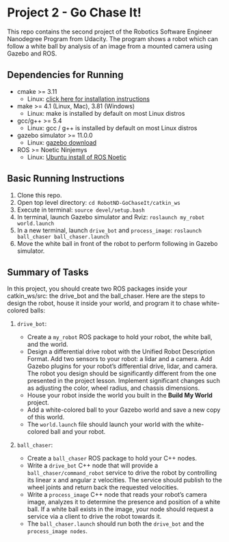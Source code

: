 # Project 2 - Go Chase It!

This repo contains the second project of the Robotics Software Engineer Nanodegree Program from Udacity. The program shows a robot which can follow a white ball by analysis of an image from a mounted camera using Gazebo and ROS.

## Dependencies for Running
* cmake >= 3.11
  * Linux: [click here for installation instructions](https://cmake.org/install/)
* make >= 4.1 (Linux, Mac), 3.81 (Windows)
  * Linux: make is installed by default on most Linux distros
* gcc/g++ >= 5.4
  * Linux: gcc / g++ is installed by default on most Linux distros
* gazebo simulator >= 11.0.0
  * Linux: [gazebo download](http://gazebosim.org/download)
* ROS >= Noetic Ninjemys
  *  Linux: [Ubuntu install of ROS Noetic](http://wiki.ros.org/noetic/Installation/Ubuntu)

## Basic Running Instructions

1. Clone this repo.
2. Open top level directory: `cd RobotND-GoChaseIt/catkin_ws`
3. Execute in terminal: `source devel/setup.bash`
4. In terminal, launch Gazebo simulator and Rviz: `roslaunch my_robot world.launch`
5. In a new terminal, launch `drive_bot` and `process_image`: `roslaunch ball_chaser ball_chaser.launch`
6. Move the white ball in front of the robot to perform following in Gazebo simulator.

## Summary of Tasks

In this project, you should create two ROS packages inside your catkin_ws/src: the drive_bot and the ball_chaser. Here are the steps to design the robot, house it inside your world, and program it to chase white-colored balls:

1. `drive_bot`:
    * Create a `my_robot` ROS package to hold your robot, the white ball, and the world.
    * Design a differential drive robot with the Unified Robot Description Format. Add two sensors to your robot: a lidar and a camera. Add Gazebo plugins for your robot’s differential drive, lidar, and camera. The robot you design should be significantly different from the one presented in the project lesson. Implement significant changes such as adjusting the color, wheel radius, and chassis dimensions.
    * House your robot inside the world you built in the **Build My World** project.
    * Add a white-colored ball to your Gazebo world and save a new copy of this world.
    * The `world.launch` file should launch your world with the white-colored ball and your robot.

 2. `ball_chaser`:
    * Create a `ball_chaser` ROS package to hold your C++ nodes.
    * Write a `drive_bot` C++ node that will provide a `ball_chaser/command_robot` service to drive the robot by controlling its linear x and angular z velocities. The service should publish to the wheel joints and return back the requested velocities.
    * Write a `process_image` C++ node that reads your robot’s camera image, analyzes it to determine the presence and position of a white ball. If a white ball exists in the image, your node should request a service via a client to drive the robot towards it.
    * The `ball_chaser.launch` should run both the `drive_bot` and the `process_image nodes`.

